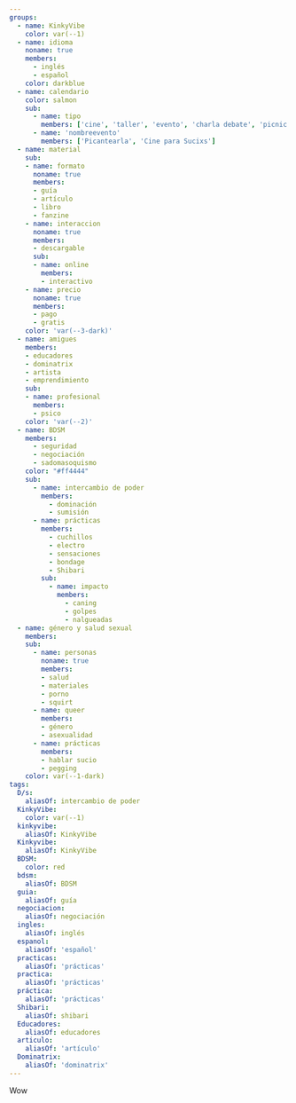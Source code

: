 ```yaml
---
groups:
  - name: KinkyVibe
    color: var(--1)
  - name: idioma
    noname: true
    members:
      - inglés
      - español
    color: darkblue
  - name: calendario
    color: salmon
    sub:
      - name: tipo
        members: ['cine', 'taller', 'evento', 'charla debate', 'picnic']
      - name: 'nombreevento'
        members: ['Picantearla', 'Cine para Sucixs']
  - name: material
    sub:
    - name: formato
      noname: true
      members:  
      - guía
      - artículo
      - libro
      - fanzine
    - name: interaccion
      noname: true
      members:
      - descargable
      sub:
      - name: online
        members:
        - interactivo
    - name: precio
      noname: true
      members:
      - pago
      - gratis
    color: 'var(--3-dark)'
  - name: amigues
    members: 
    - educadores 
    - dominatrix 
    - artista
    - emprendimiento
    sub:
    - name: profesional
      members:
      - psico 
    color: 'var(--2)'
  - name: BDSM
    members:
      - seguridad
      - negociación
      - sadomasoquismo
    color: "#ff4444"
    sub:
      - name: intercambio de poder
        members:
          - dominación
          - sumisión
      - name: prácticas
        members:
          - cuchillos
          - electro
          - sensaciones
          - bondage
          - Shibari
        sub:
          - name: impacto
            members:
              - caning
              - golpes
              - nalgueadas
  - name: género y salud sexual
    members:
    sub:
      - name: personas
        noname: true
        members:
        - salud
        - materiales
        - porno
        - squirt
      - name: queer
        members: 
        - género
        - asexualidad
      - name: prácticas
        members:
        - hablar sucio
        - pegging
    color: var(--1-dark)
tags:
  D/s:
    aliasOf: intercambio de poder
  KinkyVibe:
    color: var(--1)
  kinkyvibe:
    aliasOf: KinkyVibe
  Kinkyvibe:
    aliasOf: KinkyVibe
  BDSM:
    color: red
  bdsm:
    aliasOf: BDSM
  guia:
    aliasOf: guía
  negociacion:
    aliasOf: negociación
  ingles:
    aliasOf: inglés
  espanol:
    aliasOf: 'español'
  practicas:
    aliasOf: 'prácticas'
  practica:
    aliasOf: 'prácticas'
  práctica:
    aliasOf: 'prácticas'
  Shibari:
    aliasOf: shibari
  Educadores:
    aliasOf: educadores
  articulo:
    aliasOf: 'artículo'
  Dominatrix:
    aliasOf: 'dominatrix'
---
```


Wow
